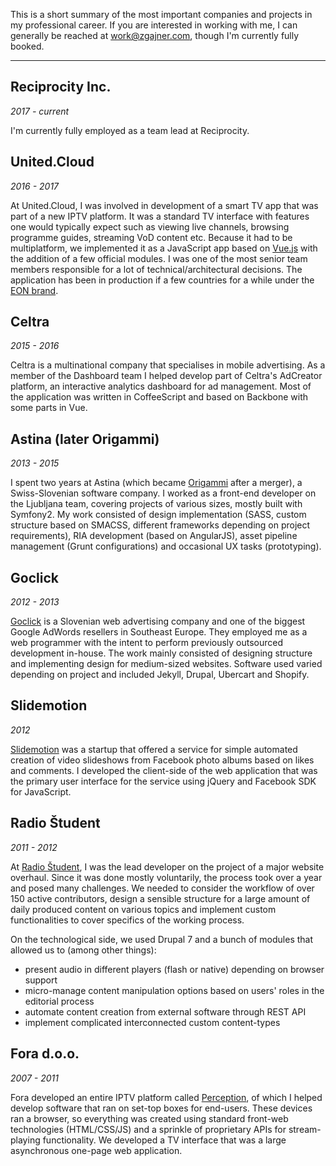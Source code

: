 This is a short summary of the most important companies and projects in my professional career. If you are interested in working with me, I can generally be reached at [work@zgajner.com](mailto:work@zgajner.com), though I'm currently fully booked.

<hr>

## Reciprocity Inc.

*2017 - current*

I'm currently fully employed as a team lead at Reciprocity.

## United.Cloud

*2016 - 2017*

At United.Cloud, I was involved in development of a smart TV app that was part of a new IPTV platform. It was a standard TV interface with features one would typically expect such as viewing live channels, browsing programme guides, streaming VoD content etc. Because it had to be multiplatform, we implemented it as a JavaScript app based on [Vue.js](https://vuejs.org/) with the addition of a few official modules. I was one of the most senior team members responsible for a lot of technical/architectural decisions. The application has been in production if a few countries for a while under the [EON brand](https://eon.tv/).

## Celtra

*2015 - 2016*

Celtra is a multinational company that specialises in mobile advertising. As a member of the Dashboard team I helped develop part of Celtra's AdCreator platform, an interactive analytics dashboard for ad management. Most of the application was written in CoffeeScript and based on Backbone with some parts in Vue.

## Astina (later Origammi)

*2013 - 2015*

I spent two years at Astina (which became [Origammi](http://origammi.co) after a merger), a Swiss-Slovenian software company. I worked as a front-end developer on the Ljubljana team, covering projects of various sizes, mostly built with Symfony2. My work consisted of design implementation (SASS, custom structure based on SMACSS, different frameworks depending on project requirements), RIA development (based on AngularJS), asset pipeline management (Grunt configurations) and occasional UX tasks (prototyping).

## Goclick

*2012 - 2013*

[Goclick](//goclick.si) is a Slovenian web advertising company and one of the biggest Google AdWords resellers in Southeast Europe. They employed me as a web programmer with the intent to perform previously outsourced development in-house. The work mainly consisted of designing structure and implementing design for medium-sized websites. Software used varied depending on project and included Jekyll, Drupal, Ubercart and Shopify.

## Slidemotion

*2012*

[Slidemotion](//slidemotion.com) was a startup that offered a service for simple automated creation of video slideshows from Facebook photo albums based on likes and comments. I developed the client-side of the web application that was the primary user interface for the service using jQuery and Facebook SDK for JavaScript.

## Radio Študent

*2011 - 2012*

At [Radio Študent](//rš.si), I was the lead developer on the project of a major website overhaul. Since it was done mostly voluntarily, the process took over a year and posed many challenges. We needed to consider the workflow of over 150 active contributors, design a sensible structure for a large amount of daily produced content on various topics and implement custom functionalities to cover specifics of the working process.

On the technological side, we used Drupal 7 and a bunch of modules that allowed us to (among other things):

* present audio in different players (flash or native) depending on browser support
* micro-manage content manipulation options based on users' roles in the editorial process
* automate content creation from external software through REST API
* implement complicated interconnected custom content-types


## Fora d.o.o.

*2007 - 2011*

Fora developed an entire IPTV platform called [Perception](//fora.si), of which I helped develop software that ran on set-top boxes for end-users. These devices ran a browser, so everything was created using standard front-web technologies (HTML/CSS/JS) and a sprinkle of proprietary APIs for stream-playing functionality. We developed a TV interface that was a large asynchronous one-page web application.
